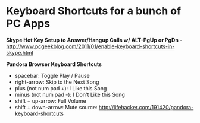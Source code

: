 # Keyboard Shortcuts for a bunch of PC Apps #

**Skype Hot Key Setup to Answer/Hangup Calls w/ ALT-PgUp or PgDn** -  http://www.pcgeekblog.com/2011/01/enable-keyboard-shortcuts-in-skype.html

**Pandora Browser Keyboard Shortcuts**
- spacebar: Toggle Play / Pause
- right-arrow: Skip to the Next Song
- plus (not num pad +): I Like this Song
- minus (not num pad -): I Don't Like this Song
- shift + up-arrow: Full Volume
- shift + down-arrow: Mute
source: http://lifehacker.com/191420/pandora-keyboard-shortcuts
